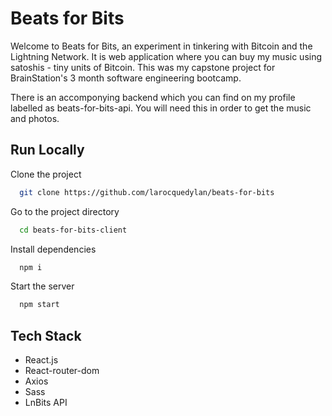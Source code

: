 
# Beats for Bits

Welcome to Beats for Bits, an experiment in tinkering with Bitcoin and the Lightning Network. It is web application where you can buy my music using satoshis - tiny units of Bitcoin. This was my capstone project for BrainStation's 3 month software engineering bootcamp. 

There is an accomponying backend which you can find on my profile labelled as beats-for-bits-api. You will need this in order to get the music and photos.




## Run Locally

Clone the project

```bash
  git clone https://github.com/larocquedylan/beats-for-bits
```

Go to the project directory

```bash
  cd beats-for-bits-client
```

Install dependencies

```bash
  npm i
```

Start the server

```bash
  npm start
```


## Tech Stack

- React.js
- React-router-dom
- Axios
- Sass
- LnBits API

